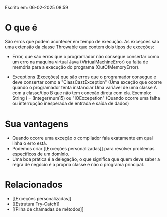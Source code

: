Escrito em: 06-02-2025 08:59
# O que é
São erros que podem acontecer em tempo de execução.
As exceções são uma extensão da classe Throwable que contem dois tipos de exceções:

- Error, que são erros que o programador não consegue consertar como um erro na maquina virtual Java (VirtualMachineError) ou falta de memória para a execução do programa (OutOfMemoryError). 

- Exceptions (Exceções) que são erros que o programador consegue e deve consertar como a "ClassCastException" (Uma exceção que ocorre quando o programador tenta instanciar Uma variável de uma classe A com a classe/tipo B que não tem conexão direta com ela. Exemplo: String i = (Integer)num15) ou "IOExcepetion" (Quando ocorre uma falha ou interrupção inesperada de entrada e saída de dados)
# Sua vantagens

- Quando ocorre uma exceção o compilador fala exatamente em qual linha o erro está.
- Podemos criar [[Exceções personalizadas]] para resolver problemas específicos de um domínio.
- Uma boa prática é a delegação, o que significa que quem deve saber a regra de negócio é a própria classe e não o programa principal. 

# Relacionados
- [[Exceções personalizadas]]
- [[Estrutura Try-Catch]]
- [[Pilha de chamadas de métodos]]